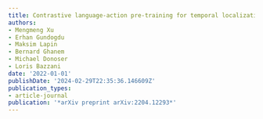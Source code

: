 ```yaml
---
title: Contrastive language-action pre-training for temporal localization
authors:
- Mengmeng Xu
- Erhan Gundogdu
- Maksim Lapin
- Bernard Ghanem
- Michael Donoser
- Loris Bazzani
date: '2022-01-01'
publishDate: '2024-02-29T22:35:36.146609Z'
publication_types:
- article-journal
publication: '*arXiv preprint arXiv:2204.12293*'
---
```

